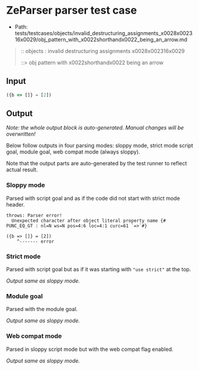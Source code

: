 # ZeParser parser test case

- Path: tests/testcases/objects/invalid_destructuring_assignments_x0028x002316x0029/obj_pattern_with_x0022shorthandx0022_being_an_arrow.md

> :: objects : invalid destructuring assignments x0028x002316x0029
>
> ::> obj pattern with x0022shorthandx0022 being an arrow

## Input


`````js
({b => []} = [2])
`````

## Output

_Note: the whole output block is auto-generated. Manual changes will be overwritten!_

Below follow outputs in four parsing modes: sloppy mode, strict mode script goal, module goal, web compat mode (always sloppy).

Note that the output parts are auto-generated by the test runner to reflect actual result.

### Sloppy mode

Parsed with script goal and as if the code did not start with strict mode header.

`````
throws: Parser error!
  Unexpected character after object literal property name {# PUNC_EQ_GT : nl=N ws=N pos=4:6 loc=4:1 curc=61 `=>`#}

({b => []} = [2])
    ^------- error
`````

### Strict mode

Parsed with script goal but as if it was starting with `"use strict"` at the top.

_Output same as sloppy mode._

### Module goal

Parsed with the module goal.

_Output same as sloppy mode._

### Web compat mode

Parsed in sloppy script mode but with the web compat flag enabled.

_Output same as sloppy mode._
